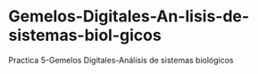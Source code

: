 # Gemelos-Digitales-An-lisis-de-sistemas-biol-gicos
Practica 5-Gemelos Digitales-Análisis de sistemas biológicos
